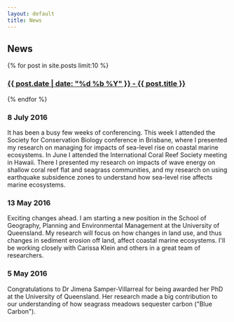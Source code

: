```yaml
---
layout: default
title: News
---
```


## News  

<div>
{% for post in site.posts limit:10 %}
<a href="{{ post.url }}">
    <h3> {{ post.date | date: "%d %b %Y" }} - {{ post.title }} </h3> </a>
{% endfor %}
</div>  

### 8 July 2016  
It has been a busy few weeks of conferencing. This week I attended the Society for Conservation Biology conference in Brisbane, where I presented my research on managing for impacts of sea-level rise on coastal marine ecosystems. In June I attended the International Coral Reef Society meeting in Hawaii. There I presented my research on impacts of wave energy on shallow coral reef flat and seagrass communities, and my research on using earthquake subsidence zones to understand how sea-level rise affects marine ecosystems.  

### 13 May 2016  
Exciting changes ahead. I am starting a new position in the School of Geography, Planning and Environmental Management at the University of Queensland. My research will focus on how changes in land use, and thus changes in sediment erosion off land, affect coastal marine ecosystems. I'll be working closely with Carissa Klein and others in a great team of researchers.  

### 5 May 2016  
Congratulations to Dr Jimena Samper-Villarreal for being awarded her PhD at the University of Queensland. Her research made a big contribution to our understanding of how seagrass meadows sequester carbon ("Blue Carbon").
